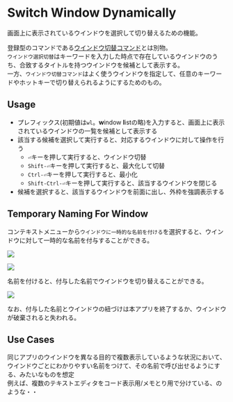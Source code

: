 # Switch Window Dynamically

画面上に表示されているウインドウを選択して切り替えるための機能。



登録型のコマンドである[ウインドウ切替コマンド](/user-command/activate-window)とは別物。  
`ウインドウ選択切替`はキーワードを入力した時点で存在しているウインドウのうち、合致するタイトルを持つウインドウを候補として表示する。  
一方、`ウインドウ切替コマンド`はよく使うウインドウを指定して、任意のキーワードやホットキーで切り替えられるようにするためのもの。

## Usage

- プレフィックス(初期値は`wl`。**w**indow **l**istの略)を入力すると、画面上に表示されているウインドウの一覧を候補として表示する
- 該当する候補を選択して実行すると、対応するウインドウに対して操作を行う
  - `⏎`キーを押して実行すると、ウインドウ切替
  - `Shift-⏎`キーを押して実行すると、最大化して切替
  - `Ctrl-⏎`キーを押して実行すると、最小化
  - `Shift-Ctrl-⏎`キーを押して実行すると、該当するウインドウを閉じる
- 候補を選択すると、該当するウインドウを前面に出し、外枠を強調表示する

## Temporary Naming For Window

コンテキストメニューから`ウインドウに一時的な名前を付ける`を選択すると、ウインドウに対して一時的な名前を付与することができる。

![](../image/window-assigntemporaryname.png)

![](../image/window-assigntemporaryname-dlg.png)

名前を付けると、付与した名前でウインドウを切り替えることができる。

![](../image/window-assigntemporaryname2.png)

なお、付与した名前とウインドウの紐づけは本アプリを終了するか、ウインドウが破棄されると失われる。

## Use Cases

同じアプリのウインドウを異なる目的で複数表示しているような状況において、ウインドウごとにわかりやすい名前をつけて、その名前で呼び出せるようにする、みたいなものを想定   
例えば、複数のテキストエディタをコード表示用/メモとり用で分けている、のような・・

